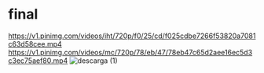 # final
https://v1.pinimg.com/videos/iht/720p/f0/25/cd/f025cdbe7266f53820a7081c63d58cee.mp4
https://v1.pinimg.com/videos/mc/720p/78/eb/47/78eb47c65d2aee16ec5d3c3ec75aef80.mp4
![descarga (1)](https://github.com/user-attachments/assets/9708f74e-b9d7-40ef-a5e5-40c38eccff4e)
